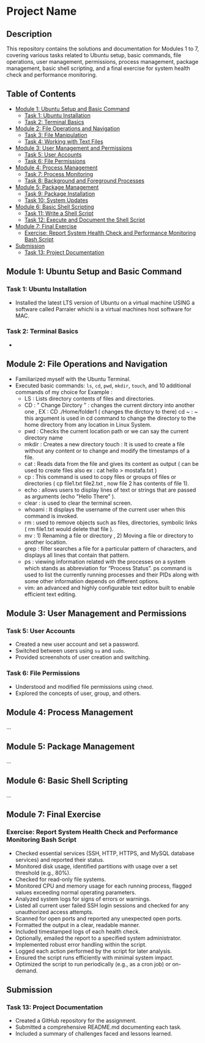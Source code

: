 # Project Name

## Description
This repository contains the solutions and documentation for Modules 1 to 7, covering various tasks related to Ubuntu setup, basic commands, file operations, user management, permissions, process management, package management, basic shell scripting, and a final exercise for system health check and performance monitoring.

## Table of Contents
- [Module 1: Ubuntu Setup and Basic Command](#module-1-ubuntu-setup-and-basic-command)
  - [Task 1: Ubuntu Installation](#task-1-ubuntu-installation)
  - [Task 2: Terminal Basics](#task-2-terminal-basics)
- [Module 2: File Operations and Navigation](#module-2-file-operations-and-navigation)
  - [Task 3: File Manipulation](#task-3-file-manipulation)
  - [Task 4: Working with Text Files](#task-4-working-with-text-files)
- [Module 3: User Management and Permissions](#module-3-user-management-and-permissions)
  - [Task 5: User Accounts](#task-5-user-accounts)
  - [Task 6: File Permissions](#task-6-file-permissions)
- [Module 4: Process Management](#module-4-process-management)
  - [Task 7: Process Monitoring](#task-7-process-monitoring)
  - [Task 8: Background and Foreground Processes](#task-8-background-and-foreground-processes)
- [Module 5: Package Management](#module-5-package-management)
  - [Task 9: Package Installation](#task-9-package-installation)
  - [Task 10: System Updates](#task-10-system-updates)
- [Module 6: Basic Shell Scripting](#module-6-basic-shell-scripting)
  - [Task 11: Write a Shell Script](#task-11-write-a-shell-script)
  - [Task 12: Execute and Document the Shell Script](#task-12-execute-and-document-the-shell-script)
- [Module 7: Final Exercise](#module-7-final-exercise)
  - [Exercise: Report System Health Check and Performance Monitoring Bash Script](#exercise-report-system-health-check-and-performance-monitoring-bash-script)
- [Submission](#submission)
  - [Task 13: Project Documentation](#task-13-project-documentation)

## Module 1: Ubuntu Setup and Basic Command

### Task 1:  Ubuntu Installation
- Installed the latest LTS version of Ubuntu on a virtual machine USING a software called Parraler whichi is a virtual machines host software for MAC.

### Task 2: Terminal Basics
- 

## Module 2: File Operations and Navigation
- Familiarized myself with the Ubuntu Terminal.
- Executed basic commands: `ls`, `cd`, `pwd`, `mkdir`, `touch`, and 10 additional commands of my choice for Example :
  - LS : Lists directory contents of files and directories.
  - CD : " Change Dirctory " : changes the current dirctory into another one , EX : CD ./Home/folder1 ( changes the dirctory to there) cd ~ : ~ this argument is used in cd command to change the directory to the home directory from any location in Linux System. 
  - pwd : Checks the current location path or we can say the current directory name
  - mkdir : Creates a new directory touch : It is used to create a file without any content or to change and modify the timestamps of a file.
  - cat : Reads data from the file and gives its content as output ( can be used to create files also ex : cat hello > mostafa.txt )
  - cp : This command is used to copy files or groups of files or directories ( cp file1.txt file2.txt , now file 2 has contents of file 1).
  - echo : allows users to display lines of text or strings that are passed as arguments (echo "Hello There" ).
  - clear : is used to clear the terminal screen.
  - whoami : It displays the username of the current user when this command is invoked.
  - rm : used to remove objects such as files, directories, symbolic links ( rm file1.txt would delete that file ).
  - mv : 1) Renaming a file or directory , 2) Moving a file or directory to another location.
  - grep : filter searches a file for a particular pattern of characters, and displays all lines that contain that pattern.
  - ps : viewing information related with the processes on a system which stands as abbreviation for “Process Status”. ps command is used to list the currently running processes and their PIDs along with some other information depends on different options.
  - vim: an advanced and highly configurable text editor built to enable efficient text editing.


## Module 3: User Management and Permissions

### Task 5: User Accounts
- Created a new user account and set a password.
- Switched between users using `su` and `sudo`.
- Provided screenshots of user creation and switching.

### Task 6: File Permissions
- Understood and modified file permissions using `chmod`.
- Explored the concepts of user, group, and others.

## Module 4: Process Management
...

## Module 5: Package Management
...

## Module 6: Basic Shell Scripting
...

## Module 7: Final Exercise

### Exercise: Report System Health Check and Performance Monitoring Bash Script
- Checked essential services (SSH, HTTP, HTTPS, and MySQL database services) and reported their status.
- Monitored disk usage, identified partitions with usage over a set threshold (e.g., 80%).
- Checked for read-only file systems.
- Monitored CPU and memory usage for each running process, flagged values exceeding normal operating parameters.
- Analyzed system logs for signs of errors or warnings.
- Listed all current user failed SSH login sessions and checked for any unauthorized access attempts.
- Scanned for open ports and reported any unexpected open ports.
- Formatted the output in a clear, readable manner.
- Included timestamped logs of each health check.
- Optionally, emailed the report to a specified system administrator.
- Implemented robust error handling within the script.
- Logged each action performed by the script for later analysis.
- Ensured the script runs efficiently with minimal system impact.
- Optimized the script to run periodically (e.g., as a cron job) or on-demand.

## Submission

### Task 13: Project Documentation
- Created a GitHub repository for the assignment.
- Submitted a comprehensive README.md documenting each task.
- Included a summary of challenges faced and lessons learned.
